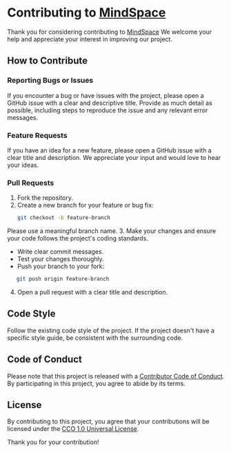 # Contributing to [MindSpace](https://github.com/The-MindSpace/MindSpace-Web)

Thank you for considering contributing to [MindSpace](https://github.com/The-MindSpace/MindSpace-Web) We welcome your help and appreciate your interest in improving our project.

## How to Contribute

### Reporting Bugs or Issues

If you encounter a bug or have issues with the project, please open a GitHub issue with a clear and descriptive title. Provide as much detail as possible, including steps to reproduce the issue and any relevant error messages.

### Feature Requests

If you have an idea for a new feature, please open a GitHub issue with a clear title and description. We appreciate your input and would love to hear your ideas.

### Pull Requests

1. Fork the repository.
2. Create a new branch for your feature or bug fix:
   ```bash
   git checkout -b feature-branch
Please use a meaningful branch name.
3. Make your changes and ensure your code follows the project's coding standards.
- Write clear commit messages.
- Test your changes thoroughly.
- Push your branch to your fork:
```bash
   git push origin feature-branch
```
4. Open a pull request with a clear title and description.
## Code Style
Follow the existing code style of the project. If the project doesn't have a specific style guide, be consistent with the surrounding code.

## Code of Conduct
Please note that this project is released with a [Contributor Code of Conduct](https://github.com/The-MindSpace/MindSpace-Web/blob/master/code_of_conduct.md). By participating in this project, you agree to abide by its terms.

## License

By contributing to this project, you agree that your contributions will be licensed under the [CCO 1.0 Universal License](https://github.com/The-MindSpace/MindSpace-Web/blob/master/LICENSE).

Thank you for your contribution!
